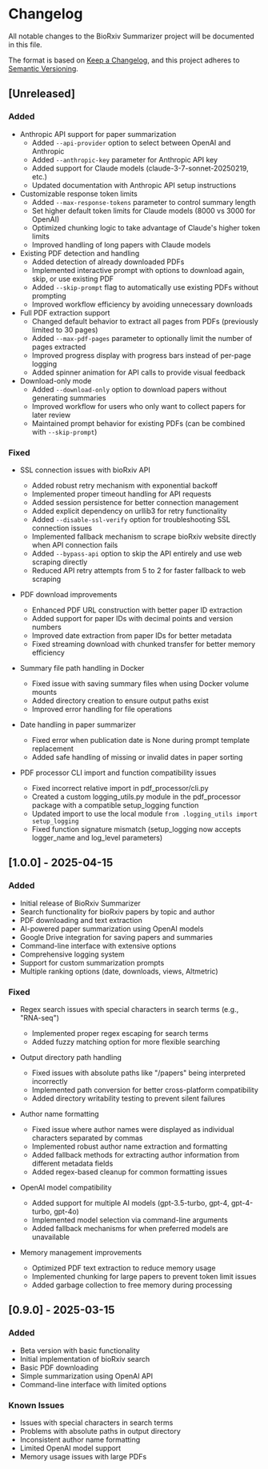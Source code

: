 # Changelog

All notable changes to the BioRxiv Summarizer project will be documented in this file.

The format is based on [Keep a Changelog](https://keepachangelog.com/en/1.0.0/),
and this project adheres to [Semantic Versioning](https://semver.org/spec/v2.0.0.html).

## [Unreleased]

### Added
- Anthropic API support for paper summarization
  - Added `--api-provider` option to select between OpenAI and Anthropic
  - Added `--anthropic-key` parameter for Anthropic API key
  - Added support for Claude models (claude-3-7-sonnet-20250219, etc.)
  - Updated documentation with Anthropic API setup instructions
- Customizable response token limits
  - Added `--max-response-tokens` parameter to control summary length
  - Set higher default token limits for Claude models (8000 vs 3000 for OpenAI)
  - Optimized chunking logic to take advantage of Claude's higher token limits
  - Improved handling of long papers with Claude models
- Existing PDF detection and handling
  - Added detection of already downloaded PDFs
  - Implemented interactive prompt with options to download again, skip, or use existing PDF
  - Added `--skip-prompt` flag to automatically use existing PDFs without prompting
  - Improved workflow efficiency by avoiding unnecessary downloads
- Full PDF extraction support
  - Changed default behavior to extract all pages from PDFs (previously limited to 30 pages)
  - Added `--max-pdf-pages` parameter to optionally limit the number of pages extracted
  - Improved progress display with progress bars instead of per-page logging
  - Added spinner animation for API calls to provide visual feedback
- Download-only mode
  - Added `--download-only` option to download papers without generating summaries
  - Improved workflow for users who only want to collect papers for later review
  - Maintained prompt behavior for existing PDFs (can be combined with `--skip-prompt`)

### Fixed
- SSL connection issues with bioRxiv API
  - Added robust retry mechanism with exponential backoff
  - Implemented proper timeout handling for API requests
  - Added session persistence for better connection management
  - Added explicit dependency on urllib3 for retry functionality
  - Added `--disable-ssl-verify` option for troubleshooting SSL connection issues
  - Implemented fallback mechanism to scrape bioRxiv website directly when API connection fails
  - Added `--bypass-api` option to skip the API entirely and use web scraping directly
  - Reduced API retry attempts from 5 to 2 for faster fallback to web scraping

- PDF download improvements
  - Enhanced PDF URL construction with better paper ID extraction
  - Added support for paper IDs with decimal points and version numbers
  - Improved date extraction from paper IDs for better metadata
  - Fixed streaming download with chunked transfer for better memory efficiency

- Summary file path handling in Docker
  - Fixed issue with saving summary files when using Docker volume mounts
  - Added directory creation to ensure output paths exist
  - Improved error handling for file operations

- Date handling in paper summarizer
  - Fixed error when publication date is None during prompt template replacement
  - Added safe handling of missing or invalid dates in paper sorting

- PDF processor CLI import and function compatibility issues
  - Fixed incorrect relative import in pdf_processor/cli.py
  - Created a custom logging_utils.py module in the pdf_processor package with a compatible setup_logging function
  - Updated import to use the local module `from .logging_utils import setup_logging`
  - Fixed function signature mismatch (setup_logging now accepts logger_name and log_level parameters)

## [1.0.0] - 2025-04-15

### Added
- Initial release of BioRxiv Summarizer
- Search functionality for bioRxiv papers by topic and author
- PDF downloading and text extraction
- AI-powered paper summarization using OpenAI models
- Google Drive integration for saving papers and summaries
- Command-line interface with extensive options
- Comprehensive logging system
- Support for custom summarization prompts
- Multiple ranking options (date, downloads, views, Altmetric)

### Fixed
- Regex search issues with special characters in search terms (e.g., "RNA-seq")
  - Implemented proper regex escaping for search terms
  - Added fuzzy matching option for more flexible searching

- Output directory path handling
  - Fixed issues with absolute paths like "/papers" being interpreted incorrectly
  - Implemented path conversion for better cross-platform compatibility
  - Added directory writability testing to prevent silent failures

- Author name formatting
  - Fixed issue where author names were displayed as individual characters separated by commas
  - Implemented robust author name extraction and formatting
  - Added fallback methods for extracting author information from different metadata fields
  - Added regex-based cleanup for common formatting issues

- OpenAI model compatibility
  - Added support for multiple AI models (gpt-3.5-turbo, gpt-4, gpt-4-turbo, gpt-4o)
  - Implemented model selection via command-line arguments
  - Added fallback mechanisms for when preferred models are unavailable

- Memory management improvements
  - Optimized PDF text extraction to reduce memory usage
  - Implemented chunking for large papers to prevent token limit issues
  - Added garbage collection to free memory during processing

## [0.9.0] - 2025-03-15

### Added
- Beta version with basic functionality
- Initial implementation of bioRxiv search
- Basic PDF downloading
- Simple summarization using OpenAI API
- Command-line interface with limited options

### Known Issues
- Issues with special characters in search terms
- Problems with absolute paths in output directory
- Inconsistent author name formatting
- Limited OpenAI model support
- Memory usage issues with large PDFs
